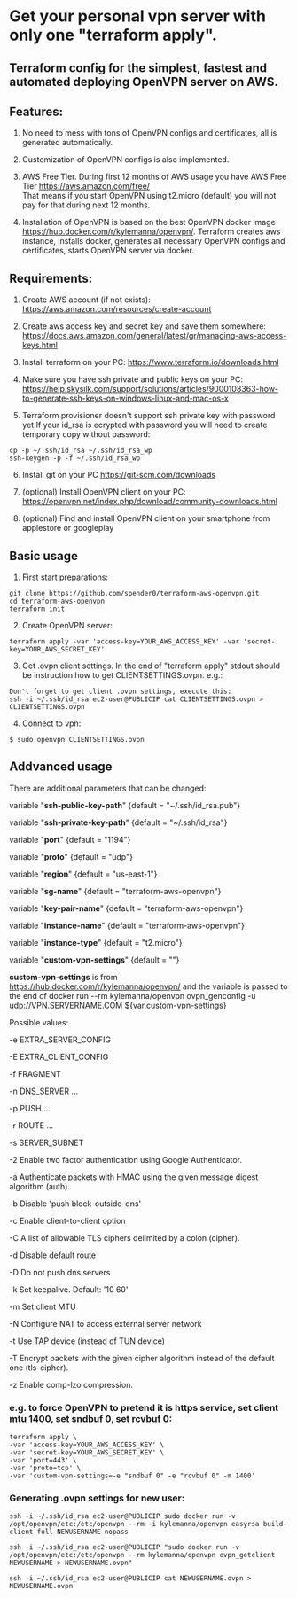 <!--
  Title: Awesome Terraform config for OpenVPN server installation on AWS
  Description: Fully automated OpenVPN installation. Don't mess with OpenVPN configs any more. Just one cmd "terraform apply" and you will get your own vpn server.
  Author: spender0
  -->
  
<meta name='keywords' content='terraform, openvpn, free vpn, vpn auto deploy, personal vpn, free aws vpn'>

# Get your personal vpn server with only one "terraform apply".
## Terraform config for the simplest, fastest and automated deploying OpenVPN server on AWS.  

## Features:

1. No need to mess with tons of OpenVPN configs and certificates, all is generated automatically. 

2. Customization of OpenVPN configs is also implemented.

3. AWS Free Tier. During first 12 months of AWS usage you have AWS Free Tier https://aws.amazon.com/free/  
That means if you start OpenVPN using t2.micro (default) you will not pay for that during next 12 months.

4. Installation of OpenVPN is based on the best OpenVPN docker image https://hub.docker.com/r/kylemanna/openvpn/.
Terraform creates aws instance, installs docker, generates all necessary OpenVPN configs and certificates, starts OpenVPN server via docker. 

## Requirements:

1. Create AWS account (if not exists): https://aws.amazon.com/resources/create-account

2. Сreate aws access key and secret key and save them somewhere: https://docs.aws.amazon.com/general/latest/gr/managing-aws-access-keys.html

3. Install terraform on your PC: https://www.terraform.io/downloads.html

4. Make sure you have ssh private and public keys on your PC: https://help.skysilk.com/support/solutions/articles/9000108363-how-to-generate-ssh-keys-on-windows-linux-and-mac-os-x 

5. Terraform provisioner doesn't support ssh private key with password yet.If your id_rsa is ecrypted with password you will need to create temporary copy without password: 
```
cp -p ~/.ssh/id_rsa ~/.ssh/id_rsa_wp
ssh-keygen -p -f ~/.ssh/id_rsa_wp
```
6. Install git on your PC https://git-scm.com/downloads

7. (optional) Install OpenVPN client on your PC: https://openvpn.net/index.php/download/community-downloads.html

8. (optional) Find and install OpenVPN client on your smartphone from applestore or googleplay

## Basic usage
	
1. First start preparations:
```
git clone https://github.com/spender0/terraform-aws-openvpn.git
cd terraform-aws-openvpn
terraform init
```
2. Create OpenVPN server: 
```
terraform apply -var 'access-key=YOUR_AWS_ACCESS_KEY' -var 'secret-key=YOUR_AWS_SECRET_KEY'
```
3. Get .ovpn client settings. In the end of "terraform apply" stdout should be instruction how to get CLIENTSETTINGS.ovpn. e.g.:
```
Don't forget to get client .ovpn settings, execute this:
ssh -i ~/.ssh/id_rsa ec2-user@PUBLICIP cat CLIENTSETTINGS.ovpn > CLIENTSETTINGS.ovpn
```
4. Connect to vpn:
```
$ sudo openvpn CLIENTSETTINGS.ovpn  
```

## Addvanced usage

There are additional parameters that can be changed:

variable "**ssh-public-key-path**" {default = "~/.ssh/id_rsa.pub"}

variable "**ssh-private-key-path**" {default = "~/.ssh/id_rsa"}

variable "**port**" {default = "1194"}

variable "**proto**" {default = "udp"}

variable "**region**" {default = "us-east-1"}

variable "**sg-name**" {default = "terraform-aws-openvpn"}

variable "**key-pair-name**" {default = "terraform-aws-openvpn"}

variable "**instance-name**" {default = "terraform-aws-openvpn"}

variable "**instance-type**" {default = "t2.micro"}

variable "**custom-vpn-settings**" {default = ""}

**custom-vpn-settings** is from https://hub.docker.com/r/kylemanna/openvpn/ and the variable is passed to the end of 
docker run --rm kylemanna/openvpn ovpn_genconfig -u udp://VPN.SERVERNAME.COM ${var.custom-vpn-settings} 

Possible values:

-e EXTRA_SERVER_CONFIG 

-E EXTRA_CLIENT_CONFIG

-f FRAGMENT 

-n DNS_SERVER ...

-p PUSH ...

-r ROUTE ...

-s SERVER_SUBNET

-2    Enable two factor authentication using Google Authenticator.

-a    Authenticate  packets with HMAC using the given message digest algorithm (auth).

-b    Disable 'push block-outside-dns'

-c    Enable client-to-client option

-C    A list of allowable TLS ciphers delimited by a colon (cipher).

-d    Disable default route

-D    Do not push dns servers

-k    Set keepalive. Default: '10 60'

-m    Set client MTU

-N    Configure NAT to access external server network

-t    Use TAP device (instead of TUN device)

-T    Encrypt packets with the given cipher algorithm instead of the default one (tls-cipher).

-z    Enable comp-lzo compression.

### e.g. to force OpenVPN to pretend it is https service, set client mtu 1400, set sndbuf 0, set rcvbuf 0:
```
terraform apply \
-var 'access-key=YOUR_AWS_ACCESS_KEY' \
-var 'secret-key=YOUR_AWS_SECRET_KEY' \
-var 'port=443' \
-var 'proto=tcp' \
-var 'custom-vpn-settings=-e "sndbuf 0" -e "rcvbuf 0" -m 1400'
```
### Generating .ovpn settings for new user:
```
ssh -i ~/.ssh/id_rsa ec2-user@PUBLICIP sudo docker run -v /opt/openvpn/etc:/etc/openvpn --rm -i kylemanna/openvpn easyrsa build-client-full NEWUSERNAME nopass

ssh -i ~/.ssh/id_rsa ec2-user@PUBLICIP "sudo docker run -v /opt/openvpn/etc:/etc/openvpn --rm kylemanna/openvpn ovpn_getclient NEWUSERNAME > NEWUSERNAME.ovpn"

ssh -i ~/.ssh/id_rsa ec2-user@PUBLICIP cat NEWUSERNAME.ovpn > NEWUSERNAME.ovpn
```
